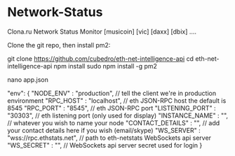 # Network-Status
Clona.ru Network Status Monitor [musicoin] [vic] [daxx] [dbix] ....


Clone the git repo, then install pm2:

git clone https://github.com/cubedro/eth-net-intelligence-api
cd eth-net-intelligence-api
npm install
sudo npm install -g pm2

nano app.json

"env":
	{
		"NODE_ENV"        : "production", // tell the client we're in production environment
		"RPC_HOST"        : "localhost", // eth JSON-RPC host the default is 8545
		"RPC_PORT"        : "8545", // eth JSON-RPC port
		"LISTENING_PORT"  : "30303", // eth listening port (only used for display)
		"INSTANCE_NAME"   : "", // whatever you wish to name your node
		"CONTACT_DETAILS" : "", // add your contact details here if you wish (email/skype)
		"WS_SERVER"       : "wss://rpc.ethstats.net", // path to eth-netstats WebSockets api server
		"WS_SECRET"       : "", // WebSockets api server secret used for login
	}
